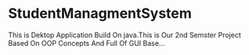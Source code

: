 # StudentManagmentSystem
This is Dektop Application Build On java.This is Our 2nd Semster Project Based On OOP Concepts And Full Of GUI Base...
